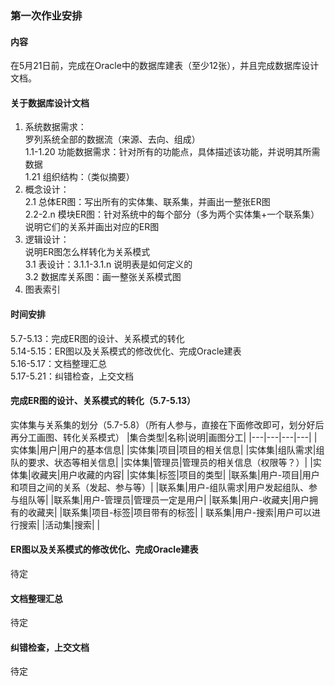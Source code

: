 ### 第一次作业安排
#### 内容
在5月21日前，完成在Oracle中的数据库建表（至少12张），并且完成数据库设计文档。
#### 关于数据库设计文档

1. 系统数据需求：<br/>
罗列系统全部的数据流（来源、去向、组成）</br>
1.1-1.20 功能数据需求：针对所有的功能点，具体描述该功能，并说明其所需数据</br>
1.21 组织结构：（类似摘要）
2. 概念设计：</br>
   2.1 总体ER图：写出所有的实体集、联系集，并画出一整张ER图<br/>
   2.2-2.n 模块ER图：针对系统中的每个部分（多为两个实体集+一个联系集）说明它们的关系并画出对应的ER图
3. 逻辑设计：<br/>
   说明ER图怎么样转化为关系模式</br>
   3.1 表设计：3.1.1-3.1.n 说明表是如何定义的<br/>
   3.2 数据库关系图：画一整张关系模式图
4. 图表索引

#### 时间安排
5.7-5.13：完成ER图的设计、关系模式的转化<br/>
5.14-5.15：ER图以及关系模式的修改优化、完成Oracle建表<br/>
5.16-5.17：文档整理汇总<br/>
5.17-5.21：纠错检查，上交文档<br/>

#### 完成ER图的设计、关系模式的转化（5.7-5.13）
实体集与关系集的划分（5.7-5.8）（所有人参与，直接在下面修改即可，划分好后再分工画图、转化关系模式）
|集合类型|名称|说明|画图分工|
|---|---|---|---|
|实体集|用户|用户的基本信息|
|实体集|项目|项目的相关信息|
|实体集|组队需求|组队的要求、状态等相关信息|
|实体集|管理员|管理员的相关信息（权限等？）|
|实体集|收藏夹|用户收藏的内容|
|实体集|标签|项目的类型|
|联系集|用户-项目|用户和项目之间的关系（发起、参与等）|
|联系集|用户-组队需求|用户发起组队、参与组队等|
|联系集|用户-管理员|管理员一定是用户|
|联系集|用户-收藏夹|用户拥有的收藏夹|
|联系集|项目-标签|项目带有的标签|
| 联系集|用户-搜索|用户可以进行搜索|
|活动集|搜索| |

#### ER图以及关系模式的修改优化、完成Oracle建表
待定
#### 文档整理汇总
待定
#### 纠错检查，上交文档
待定
